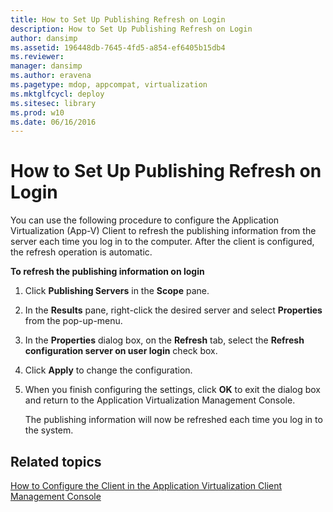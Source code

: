 ```yaml
---
title: How to Set Up Publishing Refresh on Login
description: How to Set Up Publishing Refresh on Login
author: dansimp
ms.assetid: 196448db-7645-4fd5-a854-ef6405b15db4
ms.reviewer: 
manager: dansimp
ms.author: eravena
ms.pagetype: mdop, appcompat, virtualization
ms.mktglfcycl: deploy
ms.sitesec: library
ms.prod: w10
ms.date: 06/16/2016
---
```



# How to Set Up Publishing Refresh on Login


You can use the following procedure to configure the Application Virtualization (App-V) Client to refresh the publishing information from the server each time you log in to the computer. After the client is configured, the refresh operation is automatic.

**To refresh the publishing information on login**

1.  Click **Publishing Servers** in the **Scope** pane.

2.  In the **Results** pane, right-click the desired server and select **Properties** from the pop-up-menu.

3.  In the **Properties** dialog box, on the **Refresh** tab, select the **Refresh configuration server on user login** check box.

4.  Click **Apply** to change the configuration.

5.  When you finish configuring the settings, click **OK** to exit the dialog box and return to the Application Virtualization Management Console.

    The publishing information will now be refreshed each time you log in to the system.

## Related topics


[How to Configure the Client in the Application Virtualization Client Management Console](how-to-configure-the-client-in-the-application-virtualization-client-management-console.md)

 

 





